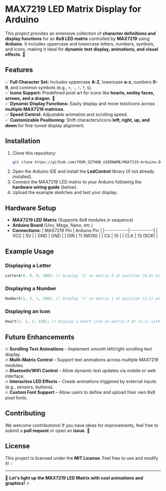 # MAX7219 LED Matrix Display for Arduino

This project provides an extensive collection of **character definitions and display functions** for an **8x8 LED matrix** controlled by **MAX7219** using **Arduino**. It includes uppercase and lowercase letters, numbers, symbols, and icons, making it ideal for **dynamic text display, animations, and visual effects**. 🚀

## Features
✅ **Full Character Set:** Includes uppercase **A-Z**, lowercase **a-z**, numbers **0-9**, and common symbols (e.g., `+`, `-`, `!`, `?`, `$`).  
✅ **Icons Support:** Predefined pixel art for icons like **hearts, smiley faces, arrows, and a dragon**. 🐉  
✅ **Dynamic Display Functions:** Easily display and move text/icons across **multiple MAX7219 matrices**.  
✅ **Speed Control:** Adjustable animation and scrolling speed.  
✅ **Customizable Positioning:** Shift characters/icons **left, right, up, and down** for fine-tuned display alignment.  

## Installation
1. Clone this repository:
   ```bash
   git clone https://github.com/YOUR_GITHUB_USERNAME/MAX7219-Arduino-Display.git
   ```
2. Open the Arduino IDE and install the **LedControl** library (if not already installed).
3. Connect the MAX7219 LED matrix to your Arduino following the **hardware wiring guide** (below).
4. Upload the example sketches and test your display.

## Hardware Setup
- **MAX7219 LED Matrix** (Supports 8x8 modules in sequence)
- **Arduino Board** (Uno, Mega, Nano, etc.)
- **Connections:**
  | MAX7219 Pin | Arduino Pin |
  |------------|------------|
  | VCC | 5V |
  | GND | GND |
  | DIN | 11 (MOSI) |
  | CS  | 10 |
  | CLK | 13 (SCK) |

## Example Usage
### **Displaying a Letter**
```c
LetterA(0, 0, 0, 100); // Display 'A' on matrix 0 at position (0,0) with speed 100ms
```

### **Displaying a Number**
```c
Number5(1, 2, 1, 200); // Display '5' on matrix 1 at position (2,1) with speed 200ms
```

### **Displaying an Icon**
```c
Heart(3, 1, 1, 150); // Display a heart icon on matrix 3 at (1,1) with 150ms speed
```

## Future Enhancements
🔥 **Scrolling Text Animations** – Implement smooth left/right scrolling text display.  
🔥 **Multi-Matrix Control** – Support text animations across multiple MAX7219 modules.  
🔥 **Bluetooth/WiFi Control** – Allow dynamic text updates via mobile or web interface.  
🔥 **Interactive LED Effects** – Create animations triggered by external inputs (e.g., sensors, buttons).  
🔥 **Custom Font Support** – Allow users to define and upload their own 8x8 pixel fonts.  

## Contributing
We welcome contributions! If you have ideas for improvements, feel free to submit a **pull request** or open an **issue**. 🎯

## License
This project is licensed under the **MIT License**. Feel free to use and modify it! 💡

---
🚀 **Let's light up the MAX7219 LED Matrix with cool animations and graphics!** 🔥

